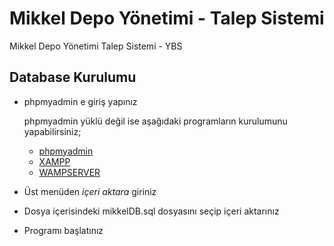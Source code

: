 # Mikkel Depo Yönetimi - Talep Sistemi
Mikkel Depo Yönetimi Talep Sistemi - YBS

## Database Kurulumu
* phpmyadmin e giriş yapınız

	phpmyadmin yüklü değil ise aşağıdaki programların kurulumunu yapabilirsiniz;
	* [phpmyadmin](https://www.phpmyadmin.net)
	* [XAMPP](https://www.apachefriends.org/tr/index.html)
	* [WAMPSERVER](https://www.wampserver.com/en/)
	

* Üst menüden _içeri aktara_ giriniz

* Dosya içerisindeki mikkelDB.sql dosyasını seçip içeri aktarınız

* Programı başlatınız
